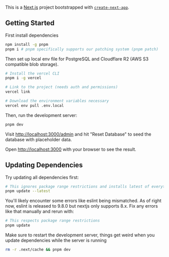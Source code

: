 This is a [Next.js](https://nextjs.org/) project bootstrapped with [`create-next-app`](https://github.com/vercel/next.js/tree/canary/packages/create-next-app).

## Getting Started

First install dependencies

```bash
npm install -g pnpm
pnpm i # pnpm specifically supports our patching system (pnpm patch)
```

Then set up local env file for PostgreSQL and Cloudflare R2 (AWS S3 compatible blob storage).

```bash
# Install the vercel CLI
pnpm i -g vercel

# Link to the project (needs auth and permissions)
vercel link

# Download the environment variables necessary
vercel env pull .env.local
```

Then, run the development server:

```bash
pnpm dev
```

Visit [http://localhost:3000/admin](http://localhost:3000/admin) and hit "Reset Database" to seed the database with placeholder data.

Open [http://localhost:3000](http://localhost:3000) with your browser to see the result.

## Updating Dependencies

Try updating all dependencies first:

```bash
# This ignores package range restrictions and installs latest of everything
pnpm update --latest
```

You'll likely encounter some errors like eslint being mismatched.  As of right now, eslint is released to 9.8.0 but nextjs only supports 8.x.  Fix any errors like that manually and rerun with:

```bash
# This respects package range restrictions
pnpm update
```

Make sure to restart the development server, things get weird when you update dependencies while the server is running
```bash
rm -r .next/cache && pnpm dev
```